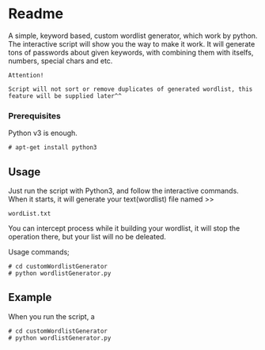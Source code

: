 # Readme
A simple, keyword based, custom wordlist generator, which work by python. The interactive script will show you the way to make it work. It will generate tons of passwords about given keywords, with combining them with itselfs, numbers, special chars and etc.

```
Attention!

Script will not sort or remove duplicates of generated wordlist, this feature will be supplied later^^
```
 
### Prerequisites

Python v3 is enough.

```
# apt-get install python3
```

## Usage

Just run the script with Python3, and follow the interactive commands. When it starts, it will generate your text(wordlist) file named >>

```
wordList.txt
```
You can intercept process while it building your wordlist, it will stop the operation there, but your list will no be deleated.

Usage commands;

```
# cd customWordlistGenerator
# python wordlistGenerator.py
```

## Example

When you run the script, a 
```
# cd customWordlistGenerator
# python wordlistGenerator.py
```
